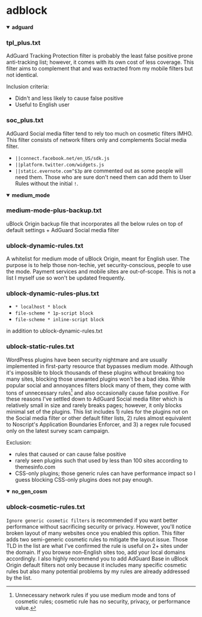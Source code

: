 # adblock

<details open>
<summary><strong>adguard</strong></summary>

### tpl_plus.txt

AdGuard Tracking Protection filter is probably the least false positive prone anti-tracking list; however, it comes with its own cost of less coverage. This filter aims to complement that and was extracted from my mobile filters but not identical.

Inclusion criteria:
- Didn't and less likely to cause false positive
- Useful to English user

### soc_plus.txt

AdGuard Social media filter tend to rely too much on cosmetic filters IMHO. This filter consists of network filters only and complements Social media filter.
- `||connect.facebook.net/en_US/sdk.js`
- `||platform.twitter.com/widgets.js`
- `||static.evernote.com^$3p`
are commented out as some people will need them. Those who are sure don't need them can add them to User Rules without the initial `!`.


</details>

<details open>
<summary><strong>medium_mode</strong></summary>

### medium-mode-plus-backup.txt

uBlock Origin backup file that incorporates all the below rules on top of default settings + AdGuard Social media filter
  
### ublock-dynamic-rules.txt

A whitelist for medium mode of uBlock Origin, meant for English user. The purpose is to help those non-techie, yet security-conscious, people to use the mode. Payment services and mobile sites are out-of-scope. This is not a list I myself use so won't be updated frequently.

### ublock-dynamic-rules-plus.txt

- `* localhost * block`
- `file-scheme * 1p-script block`
- `file-scheme * inline-script block`

in addition to ublock-dynamic-rules.txt

### ublock-static-rules.txt

WordPress plugins have been security nightmare and are usually implemented in first-party resource that bypasses medium mode. Although it's impossible to block thousands of these plugins without breaking too many sites, blocking those unwanted plugins won't be a bad idea. While popular social and annoyances filters block many of them, they come with tons of unnecessary rules[^1] and also occasionally cause false positive. For these reasons I've settled down to AdGuard Social media filter which is relatively small in size and rarely breaks pages; however, it only blocks minimal set of the plugins. This list includes 1) rules for the plugins not on the Social media filter or other default filter lists, 2) rules almost equivalent to Noscript's Application Boundaries Enforcer, and 3) a regex rule focused only on the latest survey scam campaign.

Exclusion:
- rules that caused or can cause false positive
- rarely seen plugins such that used by less than 100 sites according to themesinfo.com
- CSS-only plugins; those generic rules can have performance impact so I guess blocking CSS-only plugins does not pay enough.

[^1]: Unnecessary network rules if you use medium mode and tons of cosmetic rules; cosmetic rule has no security, privacy, or performance value.
</details>

<details open>
<summary><strong>no_gen_cosm</strong></summary>
  
### ublock-cosmetic-rules.txt

`Ignore generic cosmetic filters` is recommended if you want better performance without sacrificing security or privacy. However, you'll notice broken layout of many websites once you enabled this option. This filter adds two semi-generic cosmetic rules to mitigate the layout issue. Those TLD in the list are what I've confirmed the rule is useful on 2+ sites under the domain. If you browse non-English sites too, add your local domains accordingly. I also highly recommend you to add AdGuard Base in uBlock Origin default filters not only because it includes many specific cosmetic rules but also many potential problems by my rules are already addressed by the list.
</details>
